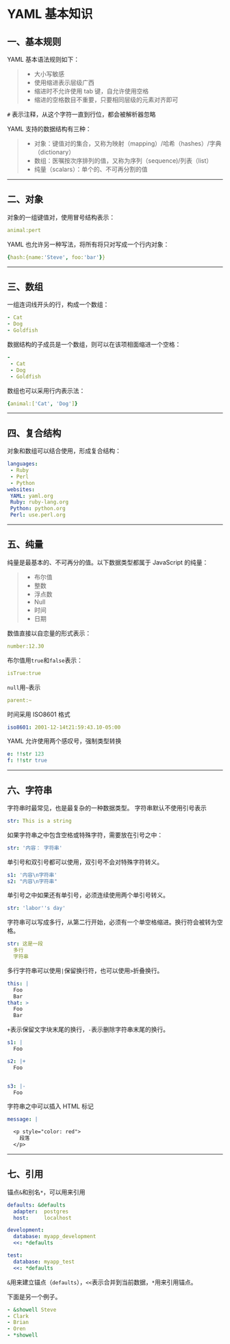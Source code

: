 # YAML 基本知识

## 一、基本规则

YAML 基本语法规则如下：

> - 大小写敏感
> - 使用缩进表示层级广西
> - 缩进时不允许使用 tab 键，自允许使用空格
> - 缩进的空格数目不重要，只要相同层级的元素对齐即可

`#` 表示注释，从这个字符一直到行位，都会被解析器忽略

YAML 支持的数据结构有三种：

> - 对象：键值对的集合，又称为映射（mapping）/哈希（hashes）/字典（dictionary）
> - 数组：医嘱按次序排列的值，又称为序列（sequence)/列表（list）
> - 纯量（scalars）：单个的、不可再分割的值

---

## 二、对象

对象的一组键值对，使用冒号结构表示：

```YAML
animal:pert
```

YAML 也允许另一种写法，将所有将只对写成一个行内对象：

```YAML
{hash:{name:'Steve', foo:'bar'}}
```

---

## 三、数组

一组连词线开头的行，构成一个数组：

```YAML
- Cat
- Dog
- Goldfish
```

数据结构的子成员是一个数组，则可以在该项相面缩进一个空格：

```YAML
-
 - Cat
 - Dog
 - Goldfish
```

数组也可以采用行内表示法：

```YAML
{animal:['Cat', 'Dog']}
```

---

## 四、复合结构

对象和数组可以结合使用，形成复合结构：

```YAML
languages:
 - Ruby
 - Perl
 - Python
websites:
 YAML: yaml.org
 Ruby: ruby-lang.org
 Python: python.org
 Perl: use.perl.org
```

---

## 五、纯量

纯量是最基本的、不可再分的值。以下数据类型都属于 JavaScript 的纯量：

> - 布尔值
> - 整数
> - 浮点数
> - Null
> - 时间
> - 日期

数值直接以自恋量的形式表示：

```YAML
number:12.30
```

布尔值用`true`和`false`表示：

```YAML
isTrue:true
```

`null`用`~`表示

```YAML
parent:~
```

时间采用 ISO8601 格式

```YAML
iso8601: 2001-12-14t21:59:43.10-05:00
```

YAML 允许使用两个感叹号，强制类型转换

```YAML
e: !!str 123
f: !!str true
```

---

## 六、字符串

字符串时最常见，也是最复杂的一种数据类型。
字符串默认不使用引号表示

```YAML
str: This is a string
```

如果字符串之中包含空格或特殊字符，需要放在引号之中：

```YAML
str: '内容： 字符串'
```

单引号和双引号都可以使用，双引号不会对特殊字符转义。

```YAML
s1: '内容\n字符串'
s2: "内容\n字符串"
```

单引号之中如果还有单引号，必须连续使用两个单引号转义。

```YAML
str: 'labor''s day'
```

字符串可以写成多行，从第二行开始，必须有一个单空格缩进。换行符会被转为空格。

```YAML
str: 这是一段
  多行
  字符串
```

多行字符串可以使用`|`保留换行符，也可以使用`>`折叠换行。

```YAML
this: |
  Foo
  Bar
that: >
  Foo
  Bar
```

`+`表示保留文字块末尾的换行，`-`表示删除字符串末尾的换行。

```YAML
s1: |
  Foo

s2: |+
  Foo


s3: |-
  Foo
```

字符串之中可以插入 HTML 标记

```YAML
message: |

  <p style="color: red">
    段落
  </p>
```

---

## 七、引用

锚点`&`和别名`*`，可以用来引用

```YAML
defaults: &defaults
  adapter:  postgres
  host:     localhost

development:
  database: myapp_development
  <<: *defaults

test:
  database: myapp_test
  <<: *defaults
```

`&`用来建立锚点（`defaults`），`<<`表示合并到当前数据，`*`用来引用锚点。

下面是另一个例子。

```YAML
- &showell Steve
- Clark
- Brian
- Oren
- *showell
```
